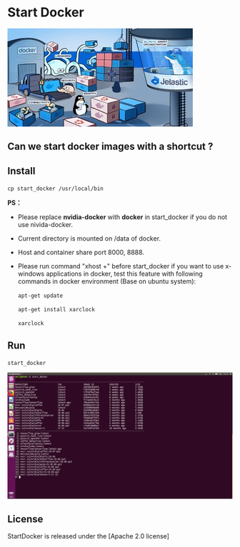 Start Docker
====

![Docker](docker.jpeg)


Can we start docker images with a shortcut ?
----


Install
----
`cp start_docker /usr/local/bin`

**PS：** 
* Please replace **nvidia-docker** with **docker** in start_docker if you do not use nivida-docker.

* Current directory is mounted on /data of docker.

* Host and container share port 8000, 8888.

* Please run command "xhost +" before start_docker if you want to use x-windows applications in docker, test this feature with following commands in docker environment (Base on ubuntu system):

  `apt-get update`

  `apt-get install xarclock`

  `xarclock`

   



Run
----
`start_docker`

![start_docker](start_docker.png)



License
----
StartDocker is released under the [Apache 2.0 license]

